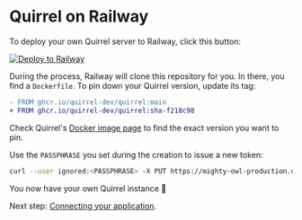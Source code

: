 # Quirrel on Railway

To deploy your own Quirrel server to Railway, click this button:

[![Deploy to Railway](https://railway.app/button.svg)](https://railway.app/new/template?code=quirrel)

During the process, Railway will clone this repository for you. In there, you find a `Dockerfile`. To pin down your Quirrel version, update its tag:

```diff
- FROM ghcr.io/quirrel-dev/quirrel:main
+ FROM ghcr.io/quirrel-dev/quirrel:sha-f218c98
```

Check Quirrel's [Docker image page](https://github.com/quirrel-dev/quirrel/pkgs/container/quirrel) to find the exact version you want to pin.

Use the `PASSPHRASE` you set during the creation to issue a new token:

```sh
curl --user ignored:<PASSPHRASE> -X PUT https://mighty-owl-production.up.railway.app/tokens/foo
```

You now have your own Quirrel instance 🥳

Next step: [Connecting your application](https://docs.quirrel.dev/deploying).
